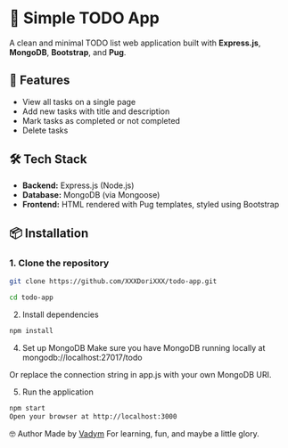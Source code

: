 # 📝 Simple TODO App

A clean and minimal TODO list web application built with **Express.js**, **MongoDB**, **Bootstrap**, and **Pug**.

## 🚀 Features

- View all tasks on a single page
- Add new tasks with title and description
- Mark tasks as completed or not completed
- Delete tasks

## 🛠️ Tech Stack

- **Backend:** Express.js (Node.js)
- **Database:** MongoDB (via Mongoose)
- **Frontend:** HTML rendered with Pug templates, styled using Bootstrap 

## 📦 Installation

### 1. Clone the repository
```bash
git clone https://github.com/XXXDoriXXX/todo-app.git

cd todo-app
```
2. Install dependencies

```bash
npm install
```

4. Set up MongoDB
Make sure you have MongoDB running locally at mongodb://localhost:27017/todo

Or replace the connection string in app.js with your own MongoDB URI.

5. Run the application
```bash
npm start
Open your browser at http://localhost:3000
```

🤓 Author
Made by [Vadym](https://github.com/XXXDoriXXX)
For learning, fun, and maybe a little glory.
